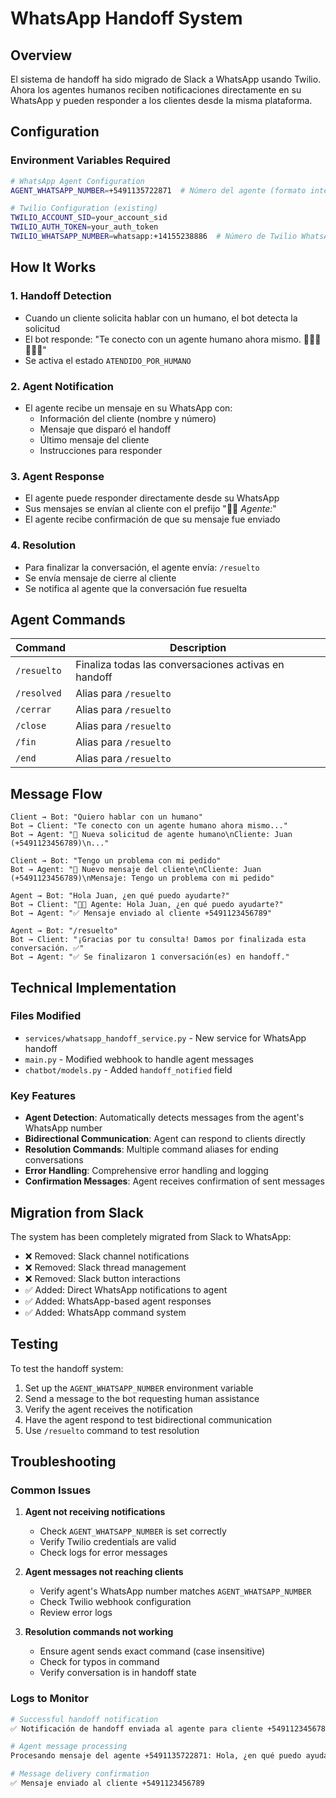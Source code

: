 # WhatsApp Handoff System

## Overview

El sistema de handoff ha sido migrado de Slack a WhatsApp usando Twilio. Ahora los agentes humanos reciben notificaciones directamente en su WhatsApp y pueden responder a los clientes desde la misma plataforma.

## Configuration

### Environment Variables Required

```bash
# WhatsApp Agent Configuration
AGENT_WHATSAPP_NUMBER=+5491135722871  # Número del agente (formato internacional)

# Twilio Configuration (existing)
TWILIO_ACCOUNT_SID=your_account_sid
TWILIO_AUTH_TOKEN=your_auth_token
TWILIO_WHATSAPP_NUMBER=whatsapp:+14155238886  # Número de Twilio WhatsApp
```

## How It Works

### 1. Handoff Detection
- Cuando un cliente solicita hablar con un humano, el bot detecta la solicitud
- El bot responde: "Te conecto con un agente humano ahora mismo. 👩🏻‍💼👨🏻‍💼"
- Se activa el estado `ATENDIDO_POR_HUMANO`

### 2. Agent Notification
- El agente recibe un mensaje en su WhatsApp con:
  - Información del cliente (nombre y número)
  - Mensaje que disparó el handoff
  - Último mensaje del cliente
  - Instrucciones para responder

### 3. Agent Response
- El agente puede responder directamente desde su WhatsApp
- Sus mensajes se envían al cliente con el prefijo "👨‍💼 *Agente:*"
- El agente recibe confirmación de que su mensaje fue enviado

### 4. Resolution
- Para finalizar la conversación, el agente envía: `/resuelto`
- Se envía mensaje de cierre al cliente
- Se notifica al agente que la conversación fue resuelta

## Agent Commands

| Command | Description |
|---------|-------------|
| `/resuelto` | Finaliza todas las conversaciones activas en handoff |
| `/resolved` | Alias para `/resuelto` |
| `/cerrar` | Alias para `/resuelto` |
| `/close` | Alias para `/resuelto` |
| `/fin` | Alias para `/resuelto` |
| `/end` | Alias para `/resuelto` |

## Message Flow

```
Client → Bot: "Quiero hablar con un humano"
Bot → Client: "Te conecto con un agente humano ahora mismo..."
Bot → Agent: "🔄 Nueva solicitud de agente humano\nCliente: Juan (+5491123456789)\n..."

Client → Bot: "Tengo un problema con mi pedido"
Bot → Agent: "💬 Nuevo mensaje del cliente\nCliente: Juan (+5491123456789)\nMensaje: Tengo un problema con mi pedido"

Agent → Bot: "Hola Juan, ¿en qué puedo ayudarte?"
Bot → Client: "👨‍💼 Agente: Hola Juan, ¿en qué puedo ayudarte?"
Bot → Agent: "✅ Mensaje enviado al cliente +5491123456789"

Agent → Bot: "/resuelto"
Bot → Client: "¡Gracias por tu consulta! Damos por finalizada esta conversación. ✅"
Bot → Agent: "✅ Se finalizaron 1 conversación(es) en handoff."
```

## Technical Implementation

### Files Modified
- `services/whatsapp_handoff_service.py` - New service for WhatsApp handoff
- `main.py` - Modified webhook to handle agent messages
- `chatbot/models.py` - Added `handoff_notified` field

### Key Features
- **Agent Detection**: Automatically detects messages from the agent's WhatsApp number
- **Bidirectional Communication**: Agent can respond to clients directly
- **Resolution Commands**: Multiple command aliases for ending conversations
- **Error Handling**: Comprehensive error handling and logging
- **Confirmation Messages**: Agent receives confirmation of sent messages

## Migration from Slack

The system has been completely migrated from Slack to WhatsApp:
- ❌ Removed: Slack channel notifications
- ❌ Removed: Slack thread management
- ❌ Removed: Slack button interactions
- ✅ Added: Direct WhatsApp notifications to agent
- ✅ Added: WhatsApp-based agent responses
- ✅ Added: WhatsApp command system

## Testing

To test the handoff system:

1. Set up the `AGENT_WHATSAPP_NUMBER` environment variable
2. Send a message to the bot requesting human assistance
3. Verify the agent receives the notification
4. Have the agent respond to test bidirectional communication
5. Use `/resuelto` command to test resolution

## Troubleshooting

### Common Issues

1. **Agent not receiving notifications**
   - Check `AGENT_WHATSAPP_NUMBER` is set correctly
   - Verify Twilio credentials are valid
   - Check logs for error messages

2. **Agent messages not reaching clients**
   - Verify agent's WhatsApp number matches `AGENT_WHATSAPP_NUMBER`
   - Check Twilio webhook configuration
   - Review error logs

3. **Resolution commands not working**
   - Ensure agent sends exact command (case insensitive)
   - Check for typos in command
   - Verify conversation is in handoff state

### Logs to Monitor

```bash
# Successful handoff notification
✅ Notificación de handoff enviada al agente para cliente +5491123456789

# Agent message processing
Procesando mensaje del agente +5491135722871: Hola, ¿en qué puedo ayudarte?

# Message delivery confirmation
✅ Mensaje enviado al cliente +5491123456789
```
